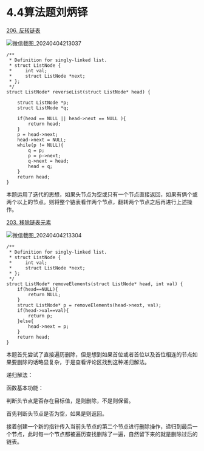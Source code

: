 # 4.4算法题刘炳铎

[206. 反转链表](https://leetcode.cn/problems/reverse-linked-list/)

![微信截图_20240404213037](https://gitee.com/liu-bingduo/pic-bed/raw/master/img/%E5%BE%AE%E4%BF%A1%E6%88%AA%E5%9B%BE_20240404213037.png)

```
/**
 * Definition for singly-linked list.
 * struct ListNode {
 *     int val;
 *     struct ListNode *next;
 * };
 */
struct ListNode* reverseList(struct ListNode* head) {
    
    struct ListNode *p;
    struct ListNode *q;

    if(head == NULL || head->next == NULL ){
        return head;
    }
    p = head->next;
    head->next = NULL;
    while(p != NULL){
        q = p;
        p = p->next;
        q->next = head;
        head = q;
    }
    return head;
}

```

本题运用了迭代的思想，如果头节点为空或只有一个节点直接返回，如果有俩个或两个以上的节点。则将整个链表看作两个节点，翻转两个节点之后再进行上述操作。

[203. 移除链表元素](https://leetcode.cn/problems/remove-linked-list-elements/)

![微信截图_20240404213304](https://gitee.com/liu-bingduo/pic-bed/raw/master/img/%E5%BE%AE%E4%BF%A1%E6%88%AA%E5%9B%BE_20240404213304.png)

```
/**
 * Definition for singly-linked list.
 * struct ListNode {
 *     int val;
 *     struct ListNode *next;
 * };
 */
struct ListNode* removeElements(struct ListNode* head, int val) {
    if(head==NULL){
        return NULL;
    }
    struct ListNode* p = removeElements(head->next, val);
    if(head->val==val){
        return p;
    }else{
        head->next = p;
    }
    return head;
}
```

本题首先尝试了直接遍历删除，但是想到如果首位或者首位以及首位相连的节点如果要删除的话略显复杂，于是查看评论区找到这种递归解法。

递归解法：

函数基本功能：

判断头节点是否存在目标值，是则删除，不是则保留。

首先判断头节点是否为空，如果是则返回。

接着创建一个新的指针传入当前头节点的第二个节点进行删除操作，递归到最后一个节点，此时每一个节点都被遍历查找删除了一遍，自然留下来的就是删除过后的链表。